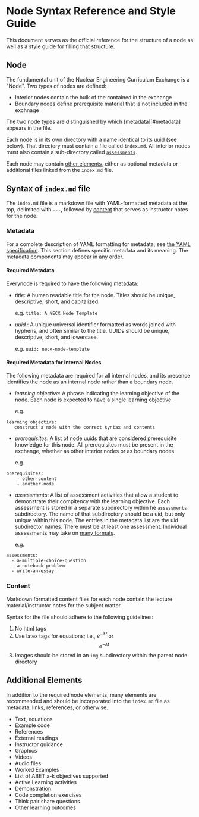 # Node Syntax Reference and Style Guide

This document serves as the official reference for the structure of a node as
well as a style guide for filling that structure.

## Node

The fundamental unit of the Nuclear Engineering Curriculum Exchange is a
"Node".  Two types of nodes are defined:

* Interior nodes contain the bulk of the contained in the exchange
* Boundary nodes define prerequisite material that is not included in the exchnage

The two node types are distinguished by which [metadata][#metadata] appears in
the file.

Each node is in its own directory with a name identical to its uuid (see
below).  That directory must contain a file called `index.md`.  All interior
nodes must also contain a sub-directory called
[`assessments`](assessment-formats.md).

Each node may contain [other elements](#additional-elements), either as
optional metadata or additional files linked from the `index.md` file.

## Syntax of `index.md` file

The `index.md` file is a markdown file with YAML-formatted metadata at the
top, delimited with `---`, followed by [content](#content) that serves as
instructor notes for the node.

### Metadata

For a complete description of YAML formatting for metadata, see
[the YAML specification](http://www.yaml.org/spec/1.2/spec.html).  This
section defines specific metadata and its meaning.  The metadata components
may appear in any order.

#### Required Metadata

Everynode is required to have the following metadata:

* _title_: A human readable title for the node.  Titles should be unique,
  descriptive, short, and capitalized.

  e.g. `title: A NECX Node Template`

* _uuid_ : A unique universal identifier formatted as words joined with
  hyphens, and often similar to the title.  UUIDs should be unique,
  descriptive, short, and lowercase.

  e.g. `uuid: necx-node-template`

#### Required Metadata for Internal Nodes

The following metadata are required for all internal nodes, and its presence
identifies the node as an internal node rather than a boundary node.

* _learning objective_: A phrase indicating the learning objective of the
  node.  Each node is expected to have a single learning objective.

  e.g.
```
learning objective:
   construct a node with the correct syntax and contents
```

* _prerequisites_: A list of node uuids that are considered prerequisite
  knowledge for this node.  All prerequisites must be present in the exchange,
  whether as other interior nodes or as boundary nodes.

  e.g.
```
prerequisites:
    - other-content
    - another-node
```

* _assessments_: A list of assessment activities that allow a student to
  demonstrate their compitency with the learning objective.  Each assessment
  is stored in a separate subdirectory within he `assessments` subdirectory.
  The name of that subdirectory should be a uid, but only unique within this
  node.  The entries in the metadata list are the uid subdirector names.
  There must be at least one assessment.  Individual assessments may take on
  [many formats](assessement-formats.md).

  e.g.
```
assessments:
  - a-multiple-choice-question
  - a-notebook-problem
  - write-an-essay
```

### Content

Markdown formatted content files for each node contain the lecture
material/instructor notes for the subject matter.

Syntax for the file should adhere to the following guidelines:
1. No html tags
2. Use latex tags for equations; i.e., $e^{-\lambda t}$ or $$e^{-\lambda t}$$
3. Images should be stored in an `img` subdirectory within the parent node directory


## Additional Elements

In addition to the required node elements, many elements are recommended and
should be incorporated into the `index.md` file as metadata, links,
references, or otherwise.

- Text, equations
- Example code
- References
- External readings
- Instructor guidance
- Graphics
- Videos
- Audio files
- Worked Examples
- List of ABET a-k objectives supported
- Active Learning activities
- Demonstration
- Code completion exercises
- Think pair share questions
- Other learning outcomes
